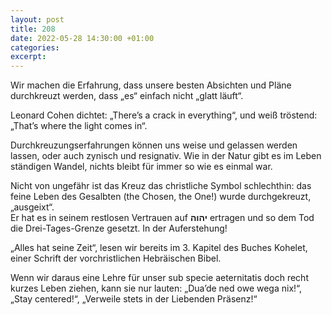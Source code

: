 ```yaml
---
layout: post
title: 208
date: 2022-05-28 14:30:00 +01:00
categories: 
excerpt: 
---
```


Wir machen die Erfahrung, dass unsere besten Absichten und Pläne durchkreuzt werden, dass „es“ einfach nicht „glatt läuft“.

Leonard Cohen dichtet: „There’s a crack in everything“, und weiß tröstend: „That’s where the light comes in“.

Durchkreuzungserfahrungen können uns weise und gelassen werden lassen, oder auch zynisch und resignativ. Wie in der Natur gibt es im Leben ständigen Wandel, nichts bleibt für immer so wie es einmal war.

Nicht von ungefähr ist das Kreuz das christliche Symbol schlechthin: das feine Leben des Gesalbten (the Chosen, the One!) wurde durchgekreuzt, „ausgeixt“.\
Er hat es in seinem restlosen  Vertrauen auf **יהוה** ertragen und so dem Tod die Drei-Tages-Grenze gesetzt. In der Auferstehung!

„Alles hat seine Zeit“, lesen wir bereits im 3. Kapitel des Buches Kohelet, einer Schrift der vorchristlichen Hebräischen Bibel.

Wenn wir daraus eine Lehre für unser sub specie aeternitatis doch recht kurzes Leben ziehen, kann sie nur lauten: „Dua’de ned owe wega nix!“, „Stay centered!“, „Verweile stets in der Liebenden Präsenz!“
